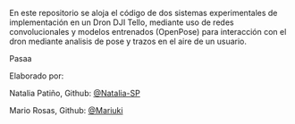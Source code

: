 En este repositorio se aloja el código de dos sistemas experimentales de implementación en un Dron DJI Tello, mediante uso de redes convolucionales y modelos entrenados (OpenPose) para interacción con el dron mediante analisis de pose y trazos en el aire de un usuario.

Pasaa

Elaborado por:

Natalia Patiño, Github: [@Natalia-SP](https://github.com/Natalia-SP)

Mario Rosas, Github: [@Mariuki](https://github.com/Mariuki)
